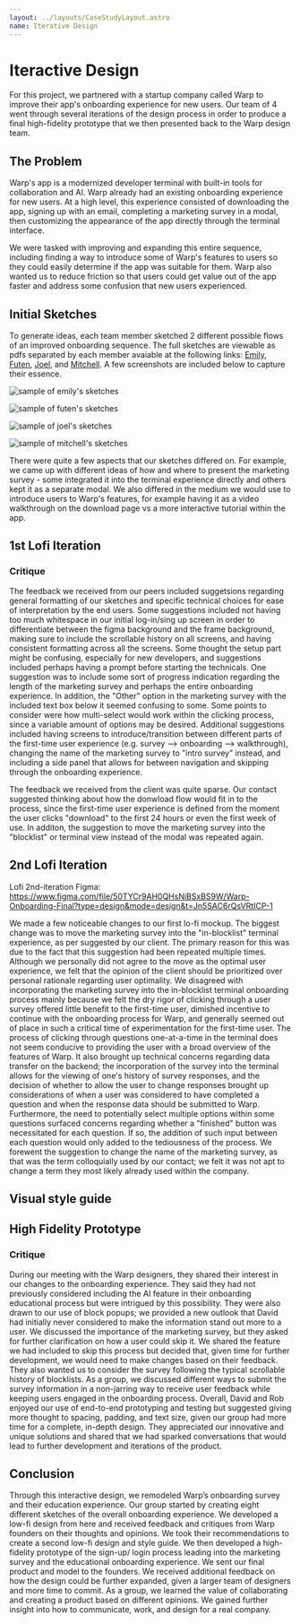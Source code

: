 ```yaml
---
layout: ../layouts/CaseStudyLayout.astro
name: Iterative Design
---
```


# Iteractive Design

For this project, we partnered with a startup company called Warp to improve their app's onboarding experience for new users. Our team of 4 went through several iterations of the design process in order to produce a final high-fidelity prototype that we then presented back to the Warp design team.

## The Problem

Warp's app is a modernized developer terminal with built-in tools for collaboration and AI. Warp already had an existing onboarding experience for new users. At a high level, this experience consisted of downloading the app, signing up with an email, completing a marketing survey in a modal, then customizing the appearance of the app directly through the terminal interface.

We were tasked with improving and expanding this entire sequence, including finding a way to introduce some of Warp's features to users so they could easily determine if the app was suitable for them. Warp also wanted us to reduce friction so that users could get value out of the app faster and address some confusion that new users experienced.

## Initial Sketches

To generate ideas, each team member sketched 2 different possible flows of an improved onboarding sequence. The full sketches are viewable as pdfs separated by each member avaiable at the following links: [Emily](/iterative-design/sketches/emily-sketches.pdf), [Futen](/iterative-design/futen-sketches.pdf), [Joel](/iterative-design/joel-sketches.pdf), and [Mitchell](/iterative-design/mitchell-sketches.pdf). A few screenshots are included below to capture their essence.

![sample of emily's sketches](/images/emily-sample.jpg)

![sample of futen's sketches](/images/futen-sample.jpg)

![sample of joel's sketches](/images/joel-sample.jpg)

![sample of mitchell's sketches](/images/mitchell-sample.jpg)

There were quite a few aspects that our sketches differed on. For example, we came up with different ideas of how and where to present the marketing survey - some integrated it into the terminal experience directly and others kept it as a separate modal. We also differed in the medium we would use to introduce users to Warp's features, for example having it as a video walkthrough on the download page vs a more interactive tutorial within the app.

## 1st Lofi Iteration

### Critique

The feedback we received from our peers included suggetsions regarding general formatting of our sketches and specific technical choices for ease of interpretation by the end users. Some suggestions included not having too much whitespace in our initial log-in/sing up screen in order to differentiate between the figma background and the frame background, making sure to include the scrollable history on all screens, and having consistent formatting across all the screens. Some thought the setup part might be confusing, especially for new developers, and suggestions included perhaps having a prompt before starting the technicals. One suggestion was to include some sort of progress indication regarding the length of the marketing survey and perhaps the entire onboarding experience. In addition, the "Other" option in the marketing survey with the included text box below it seemed confusing to some. Some points to consider were how multi-select would work within the clicking process, since a variable amount of options may be desired. Additional suggestions included having screens to introduce/transition between different parts of the first-time user experience (e.g. survey --> onboarding --> walkthrough), changing the name of the marketing survey to "intro survey" instead, and including a side panel that allows for between navigation and skipping through the onboarding experience.

The feedback we received from the client was quite sparse. Our contact suggested thinking about how the donwload flow would fit in to the process, since the first-time user experience is defined from the moment the user clicks "download" to the first 24 hours or even the first week of use. In additon, the suggestion to move the marketing survey into the "blocklist" or terminal view instead of the modal was repeated again.

## 2nd Lofi Iteration

Lofi 2nd-iteration Figma: <https://www.figma.com/file/50TYCr9AH0QHsNiBSxBS9W/Warp-Onboarding-Final?type=design&mode=design&t=Jn5SAC6rQsVRtICP-1>

We made a few noticeable changes to our first lo-fi mockup. The biggest change was to move the marketing survey into the "in-blocklist" terminal experience, as per suggested by our client. The primary reason for this was due to the fact that this suggestion had been repeated multiple times. Although we personally did not agree to the move as the optimal user experience, we felt that the opinion of the client should be prioritized over personal rationale regarding user optimality. We disagreed with incorporating the marketing survey into the in-blocklist terminal onboarding process mainly because we felt the dry rigor of clicking through a user survey offered little benefit to the first-time user, dimished incentive to continue with the onboarding process for Warp, and generally seemed out of place in such a critical time of experimentation for the first-time user. The process of clicking through questions one-at-a-time in the terminal does not seem conducive to providing the user with a broad overview of the features of Warp. It also brought up technical concerns regarding data transfer on the backend; the incorporation of the survey into the terminal allows for the viewing of one's history of survey responses, and the decision of whether to allow the user to change responses brought up considerations of when a user was considered to have completed a question and when the response data should be submitted to Warp. Furthermore, the need to potentially select multiple options within some questions surfaced concerns regarding whether a "finished" button was necessitated for each question. If so, the addition of such input between each question would only added to the tediousness of the process. We forewent the suggestion to change the name of the marketing survey, as that was the term colloquially used by our contact; we felt it was not apt to change a term they most likely already used within the company.

## Visual style guide

## High Fidelity Prototype

### Critique

During our meeting with the Warp designers, they shared their interest in our changes to the onboarding experience. They said they had not previously considered including the AI feature in their onboarding educational process but were intrigued by this possibility. They were also drawn to our use of block popups; we provided a new outlook that David had initially never considered to make the information stand out more to a user. We discussed the importance of the marketing survey, but they asked for further clarification on how a user could skip it. We shared the feature we had included to skip this process but decided that, given time for further development, we would need to make changes based on their feedback. They also wanted us to consider the survey following the typical scrollable history of blocklists. As a group, we discussed different ways to submit the survey information in a non-jarring way to receive user feedback while keeping users engaged in the onboarding process. Overall, David and Rob enjoyed our use of end-to-end prototyping and testing but suggested giving more thought to spacing, padding, and text size, given our group had more time for a complete, in-depth design. They appreciated our innovative and unique solutions and shared that we had sparked conversations that would lead to further development and iterations of the product.

## Conclusion

Through this interactive design, we remodeled Warp’s onboarding survey and their education experience. Our group started by creating eight different sketches of the overall onboarding experience. We developed a low-fi design from here and received feedback and critiques from Warp founders on their thoughts and opinions. We took their recommendations to create a second low-fi design and style guide. We then developed a high-fidelity prototype of the sign-up/ login process leading into the marketing survey and the educational onboarding experience. We sent our final product and model to the founders. We received additional feedback on how the design could be further expanded, given a larger team of designers and more time to commit. As a group, we learned the value of collaborating and creating a product based on different opinions. We gained further insight into how to communicate, work, and design for a real company.
